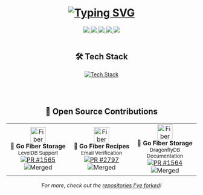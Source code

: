 <h1 align="center">
    <a href="https://git.io/typing-svg">
        <img src="https://readme-typing-svg.herokuapp.com?font=Fira+Code&pause=1000&color=2CACF7&center=true&vCenter=true&repeat=true&width=435&height=35&lines=Hello!+%F0%9F%91%8B+I'm+Sad%C4%B1k+S%C3%BCnb%C3%BCl;Backend+Developer;Software+Engineer" alt="Typing SVG" />
    </a>
</h1>

<div align="center">
    <a href="https://sadiksunbul.vercel.app/" target="_blank">
        <img src="https://custom-icon-badges.demolab.com/badge/-Website-teal?style=for-the-badge&logo=browser&logoColor=white"/>
    </a>
    <a href="https://www.linkedin.com/in/sadiksunbul/" target="_blank">
        <img src="https://custom-icon-badges.demolab.com/badge/-LinkedIn-0A66C2?style=for-the-badge&logo=linkedin&logoColor=white"/>
    </a>
    <a href="https://discord.gg/Sadık Sünbül#3106" target="_blank">
        <img src="https://custom-icon-badges.demolab.com/badge/-Discord-5865F2?style=for-the-badge&logo=discord&logoColor=white"/>
    </a>
    <a href="mailto:ssunbul.dev@gmail.com">
        <img src="https://custom-icon-badges.demolab.com/badge/-Email-red?style=for-the-badge&logo=mail&logoColor=white"/>
    </a>
    <a href="https://hub.docker.com/u/sadik10" target="_blank">
        <img src="https://custom-icon-badges.demolab.com/badge/-DockerHub-2496ED?style=for-the-badge&logo=docker&logoColor=white"/>
    </a>
</div>

<br/>

<div align="center">
    <h2>🛠️ Tech Stack</h2>
</div>

<p align="center">
  <a href="https://skillicons.dev">
    <img src="https://skillicons.dev/icons?i=go,dotnet,solidity,git,github,docker,kubernetes,mongodb,mysql,postgresql,redis,rabbitmq,elasticsearch,gcp,githubactions&perline=5" alt="Tech Stack" />
  </a>
</p>

<br/>



<br/>

<div align="center">
    <h2>🤝 Open Source Contributions</h2>
</div>

<table align="center">
<tr>
<td align="center" width="33%">
    <img src="https://github.com/gofiber/docs/raw/master/static/img/logo.svg" width="40px" alt="Fiber Logo"/>
    <br/>
    <strong>🚀 Go Fiber Storage</strong>
    <br/>
     <small>LevelDB Support</small>
    <br/>
    <a href="https://github.com/gofiber/storage/pull/1565">
        <img src="https://img.shields.io/badge/PR-1565-blue?style=flat-square&logo=github" alt="PR #1565"/>
    </a>
    <br/>
    <img src="https://img.shields.io/badge/Merged-green?style=flat-square" alt="Merged"/>
</td>
<td align="center" width="33%">
    <img src="https://github.com/gofiber/docs/raw/master/static/img/logo.svg" width="40px" alt="Fiber Logo"/>
    <br/>
    <strong>📧 Go Fiber Recipes</strong>
    <br/>
     <small>Email Verification</small>
    <br/>
    <a href="https://github.com/gofiber/recipes/pull/2797">
        <img src="https://img.shields.io/badge/PR-2797-blue?style=flat-square&logo=github" alt="PR #2797"/>
    </a>
    <br/>
    <img src="https://img.shields.io/badge/Merged-green?style=flat-square" alt="Merged"/>
</td>
<td align="center" width="33%">
    <img src="https://github.com/gofiber/docs/raw/master/static/img/logo.svg" width="40px" alt="Fiber Logo"/>
    <br/>
    <strong>🐉 Go Fiber Storage</strong>
    <br/>
     <small>DragonflyDB Documentation</small>
    <br/>
    <a href="https://github.com/gofiber/storage/pull/1564">
        <img src="https://img.shields.io/badge/PR-1564-blue?style=flat-square&logo=github" alt="PR #1564"/>
    </a>
    <br/>
    <img src="https://img.shields.io/badge/Merged-green?style=flat-square" alt="Merged"/>
</td>
</tr>
</table>

<div align="center">
    <i>For more, check out the <a href="https://github.com/SadikSunbul?tab=repositories&q=&type=fork">repositories I've forked</a>!</i>
</div>